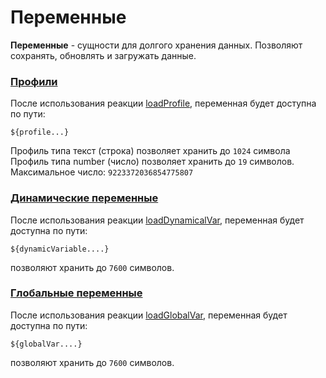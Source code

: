 # Переменные

**Переменные** - сущности для долгого хранения данных. Позволяют сохранять, обновлять и загружать данные.


### [Профили](/docs/admin/profile)  

После использования реакции [loadProfile](/admin/profile/loadprofile/), переменная будет доступна по пути:

```${profile...}```

Профиль типа текст (строка) позволяет хранить до ```1024``` символа
Профиль типа number (число) позволяет хранить до ```19``` символов. Максимальное число: ```9223372036854775807```


### [Динамические переменные](/docs/admin/dynvar) 

После использования реакции [loadDynamicalVar](/admin/dynvar/loadDynamicVar/), переменная будет доступна по пути:

```${dynamicVariable....}```

позволяют хранить до ```7600``` символов.


### [Глобальные переменные](/docs/admin/globalvar) 

После использования реакции [loadGlobalVar](/admin/globalvar/loadGlobalVar/), переменная будет доступна по пути:

```${globalVar....}```

позволяют хранить до ```7600``` символов.






